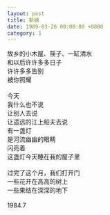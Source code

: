 ```yaml
---
layout: post
title: 新娘
date: 1989-03-26 00:00:00 +0800
category: 1
---
```


故乡的小木屋、筷子、一缸清水<br>
和以后许许多多日子<br>
许许多多告别<br>
被你照耀<br>
<br>
今天<br>
我什么也不说<br>
让别人去说<br>
让遥远的江上船夫去说<br>
有一盏灯<br>
是河流幽幽的眼睛<br>
闪亮着<br>
这盏灯今天睡在我的屋子里<br>
<br>
过完了这个月，我们打开门<br>
一些花开在高高的树上<br>
一些果结在深深的地下<br>
<br>
1984.7